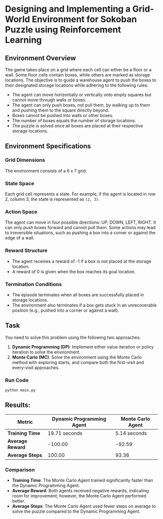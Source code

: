 # Designing and Implementing a Grid-World Environment for Sokoban Puzzle using Reinforcement Learning


## Environment Overview
The game takes place on a grid where each cell can either be a floor or a wall. Some floor cells contain boxes, while others are marked as storage locations. The objective is to guide a warehouse agent to push the boxes to their designated storage locations while adhering to the following rules:

- The agent can move horizontally or vertically onto empty squares but cannot move through walls or boxes.
- The agent can only push boxes, not pull them, by walking up to them and pushing them to the square directly beyond.
- Boxes cannot be pushed into walls or other boxes.
- The number of boxes equals the number of storage locations.
- The puzzle is solved once all boxes are placed at their respective storage locations.

## Environment Specifications

### Grid Dimensions
The environment consists of a 6 x 7 grid.

### State Space
Each grid cell represents a state. For example, if the agent is located in row 2, column 3, the state is represented as `(2, 3)`.

### Action Space
The agent can move in four possible directions: UP, DOWN, LEFT, RIGHT. It can only push boxes forward and cannot pull them. Some actions may lead to irreversible situations, such as pushing a box into a corner or against the edge of a wall.

### Reward Structure
- The agent receives a reward of -1 if a box is not placed at the storage location.
- A reward of 0 is given when the box reaches its goal location.

### Termination Conditions
- The episode terminates when all boxes are successfully placed in storage locations.
- The environment also terminates if a box gets stuck in an unrecoverable position (e.g., pushed into a corner or against a wall).

## Task
You need to solve this problem using the following two approaches:
1. **Dynamic Programming (DP)**: Implement either value iteration or policy iteration to solve the environment.
2. **Monte Carlo (MC)**: Solve the environment using the Monte Carlo method with exploring starts, and compare both the first-visit and every-visit approaches.


###  Run Code
```
python main.py

```


## Results:

| Metric                    | Dynamic Programming Agent | Monte Carlo Agent       |
|---------------------------|---------------------------|-------------------------|
| **Training Time**         | 19.71 seconds             | 5.14 seconds            |
| **Average Reward**        | -100.00                   | -92.59                  |
| **Average Steps**         | 100.00                    | 93.36                   |

### Comparison

- **Training Time**: The Monte Carlo Agent trained significantly faster than the Dynamic Programming Agent.
- **Average Reward**: Both agents received negative rewards, indicating room for improvement; however, the Monte Carlo Agent performed better.
- **Average Steps**: The Monte Carlo Agent used fewer steps on average to solve the puzzle compared to the Dynamic Programming Agent.
